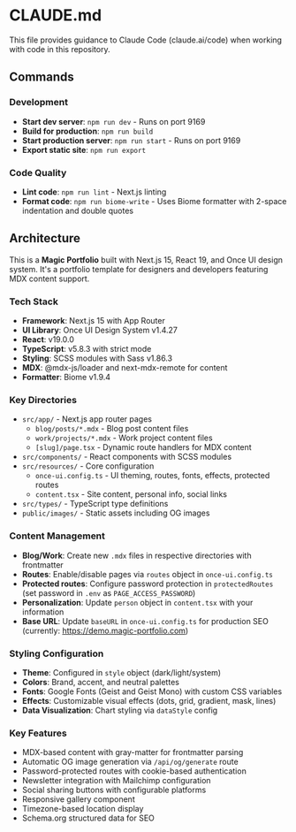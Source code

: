 # CLAUDE.md

This file provides guidance to Claude Code (claude.ai/code) when working with code in this repository.

## Commands

### Development
- **Start dev server**: `npm run dev` - Runs on port 9169
- **Build for production**: `npm run build`
- **Start production server**: `npm run start` - Runs on port 9169
- **Export static site**: `npm run export`

### Code Quality
- **Lint code**: `npm run lint` - Next.js linting
- **Format code**: `npm run biome-write` - Uses Biome formatter with 2-space indentation and double quotes

## Architecture

This is a **Magic Portfolio** built with Next.js 15, React 19, and Once UI design system. It's a portfolio template for designers and developers featuring MDX content support.

### Tech Stack
- **Framework**: Next.js 15 with App Router
- **UI Library**: Once UI Design System v1.4.27
- **React**: v19.0.0
- **TypeScript**: v5.8.3 with strict mode
- **Styling**: SCSS modules with Sass v1.86.3
- **MDX**: @mdx-js/loader and next-mdx-remote for content
- **Formatter**: Biome v1.9.4

### Key Directories
- `src/app/` - Next.js app router pages
  - `blog/posts/*.mdx` - Blog post content files
  - `work/projects/*.mdx` - Work project content files
  - `[slug]/page.tsx` - Dynamic route handlers for MDX content
- `src/components/` - React components with SCSS modules
- `src/resources/` - Core configuration
  - `once-ui.config.ts` - UI theming, routes, fonts, effects, protected routes
  - `content.tsx` - Site content, personal info, social links
- `src/types/` - TypeScript type definitions
- `public/images/` - Static assets including OG images

### Content Management
- **Blog/Work**: Create new `.mdx` files in respective directories with frontmatter
- **Routes**: Enable/disable pages via `routes` object in `once-ui.config.ts`
- **Protected routes**: Configure password protection in `protectedRoutes` (set password in `.env` as `PAGE_ACCESS_PASSWORD`)
- **Personalization**: Update `person` object in `content.tsx` with your information
- **Base URL**: Update `baseURL` in `once-ui.config.ts` for production SEO (currently: https://demo.magic-portfolio.com)

### Styling Configuration
- **Theme**: Configured in `style` object (dark/light/system)
- **Colors**: Brand, accent, and neutral palettes
- **Fonts**: Google Fonts (Geist and Geist Mono) with custom CSS variables
- **Effects**: Customizable visual effects (dots, grid, gradient, mask, lines)
- **Data Visualization**: Chart styling via `dataStyle` config

### Key Features
- MDX-based content with gray-matter for frontmatter parsing
- Automatic OG image generation via `/api/og/generate` route
- Password-protected routes with cookie-based authentication
- Newsletter integration with Mailchimp configuration
- Social sharing buttons with configurable platforms
- Responsive gallery component
- Timezone-based location display
- Schema.org structured data for SEO